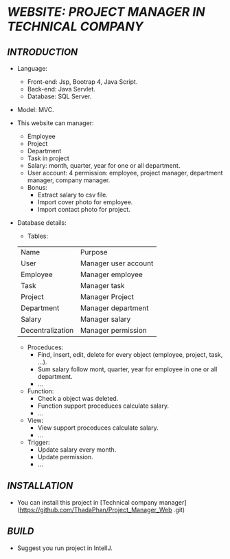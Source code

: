 # ***WEBSITE: PROJECT MANAGER IN TECHNICAL COMPANY***

## ***INTRODUCTION***

* Language:
  * Front-end: Jsp, Bootrap 4, Java Script.
  * Back-end: Java Servlet.
  * Database: SQL Server.
* Model: MVC.
* This website can manager:
  * Employee
  * Project
  * Department
  * Task in project
  * Salary: month, quarter, year for one or all department.
  * User account: 4 permission: employee, project manager, department manager, company manager.
  * Bonus:
    * Extract salary to csv file.
    * Import cover photo for employee.
    * Import contact photo for project. 
* Database details: 
  * Tables: 
  <table>
    <tr>
        <td>Name</td>
        <td>Purpose</td>
    </tr>
    <tr>
        <td>User</td>
        <td>Manager user account</td>
    </tr>
    <tr>
        <td>Employee</td>
        <td>Manager employee</td>
    </tr>
    <tr>
        <td>Task</td>
        <td>Manager task</td>
    </tr>
    <tr>
        <td>Project</td>
        <td>Manager Project</td>
    </tr>
    <tr>
        <td>Department</td>
        <td>Manager department</td>
    </tr>
    <tr>
        <td>Salary</td>
        <td>Manager salary</td>
    </tr>
     <tr>
        <td>Decentralization</td>
        <td>Manager permission</td>
    </tr>
   </table>
   
   * Proceduces:
     * Find, insert, edit, delete for every object (employee, project, task, ...).
     * Sum salary follow mont, quarter, year for employee in one or all department.
     * ...
   * Function:
     * Check a object was deleted.
     * Function support proceduces calculate salary.
     * ...
   * View:
     * View support proceduces calculate salary.
     * ...
   * Trigger:
     * Update salary every month.
     * Update permission.
     * ...    
    
## ***INSTALLATION***

* You can install this project in [Technical company manager](https://github.com/ThadaPhan/Project_Manager_Web .git)

## ***BUILD***

* Suggest you run project in IntelIJ.
